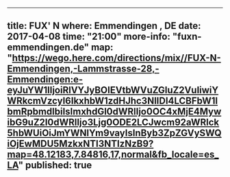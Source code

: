  
---
title: FUX' N
where: Emmendingen , DE 
date: 2017-04-08
time: "21:00"
more-info: "fuxn-emmendingen.de"
map: "https://wego.here.com/directions/mix//FUX-N-Emmendingen,-Lammstrasse-28,-Emmendingen:e-eyJuYW1lIjoiRlVYJyBOIEVtbWVuZGluZ2VuIiwiYWRkcmVzcyI6IkxhbW1zdHJhc3NlIDI4LCBFbW1lbmRpbmdlbiIsImxhdGl0dWRlIjo0OC4xMjE4MywibG9uZ2l0dWRlIjo3Ljg0ODE2LCJwcm92aWRlck5hbWUiOiJmYWNlYm9vayIsInByb3ZpZGVySWQiOjEwMDU5MzkxNTI3NTIzNzB9?map=48.12183,7.84816,17,normal&fb_locale=es_LA"
published: true
---
